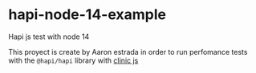 # hapi-node-14-example
Hapi js test with node 14

This proyect is create by Aaron estrada in order to run perfomance tests with the `@hapi/hapi` library
with [clinic js](https://clinicjs.org/)  
